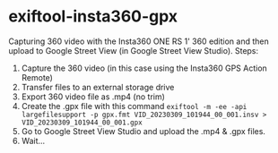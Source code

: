 # exiftool-insta360-gpx

Capturing 360 video with the Insta360 ONE RS 1' 360 edition and then upload to Google Street View (in Google Street View Studio). Steps:

1) Capture the 360 video (in this case using the Insta360 GPS Action Remote)
2) Transfer files to an external storage drive
3) Export 360 video file as .mp4 (no trim)
4) Create the .gpx file with this command `exiftool -m -ee -api largefilesupport -p gpx.fmt VID_20230309_101944_00_001.insv > VID_20230309_101944_00_001.gpx`
5) Go to Google Street View Studio and upload the .mp4 & .gpx files.
6) Wait...

